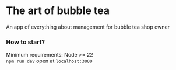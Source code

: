 # The art of bubble tea
An app of everything about management for bubble tea shop owner

### How to start?
Minimum requirements: Node >= 22 \
`npm run dev` open at `localhost:3000`